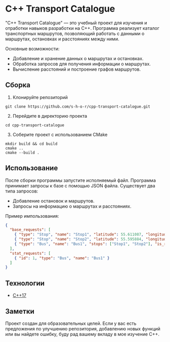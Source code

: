 # C++ Transport Catalogue
"C++ Transport Catalogue" — это учебный проект для изучения и отработки навыков разработки на C++. Программа реализует каталог транспортных маршрутов, позволяющий работать с данными о маршрутах, остановках и расстояниях между ними.

Основные возможности:
- Добавление и хранение данных о маршрутах и остановках.
- Обработка запросов для получения информации о маршрутах.
- Вычисление расстояний и построение графов маршрутов.

## Сборка
1. Клонируйте репозиторий
```
git clone https://github.com/s-h-o-r/cpp-transport-catalogue.git
```
2. Перейдите в директорию проекта
```
cd cpp-transport-catalogue
```
3. Соберите проект с использованием CMake
```
mkdir build && cd build
cmake ..
cmake --build .
```

## Использование
После сборки программы запустите исполняемый файл. Программа принимает запросы к базе с помощью JSON файла. Существует два типа запросов:
- Добавление остановок и маршрутов.
- Запросы на информацию о маршрутах и расстояниях.

Пример импользования:
```JSON
{
  "base_requests": [
    { "type": "Stop", "name": "Stop1", "latitude": 55.611087, "longitude": 37.20829, "road_distances": {"Stop2": 1200} },
    { "type": "Stop", "name": "Stop2", "latitude": 55.595884, "longitude": 37.209755, "road_distances": {"Stop1": 1200} },
    { "type": "Bus", "name": "Bus1", "stops": ["Stop1", "Stop2"], "is_roundtrip": false }
  ],
  "stat_requests": [
    { "id": 1, "type": "Bus", "name": "Bus1" }
  ]
}
```

## Технологии
- [C++17](https://en.cppreference.com/w/cpp/17)

## Заметки
Проект создан для образовательных целей. Если у вас есть предложения по улучшению репозитория, добавлению новых функций или вы найдете ошибку, буду рад вашему вкладу в мое изучение С++.
